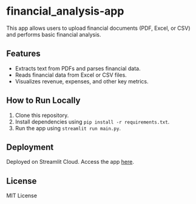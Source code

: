 # financial_analysis-app

This app allows users to upload financial documents (PDF, Excel, or CSV) and performs basic financial analysis.

## Features
- Extracts text from PDFs and parses financial data.
- Reads financial data from Excel or CSV files.
- Visualizes revenue, expenses, and other key metrics.

## How to Run Locally
1. Clone this repository.
2. Install dependencies using `pip install -r requirements.txt`.
3. Run the app using `streamlit run main.py`.

## Deployment
Deployed on Streamlit Cloud. Access the app [here](https://share.streamlit.io/).

## License
MIT License
